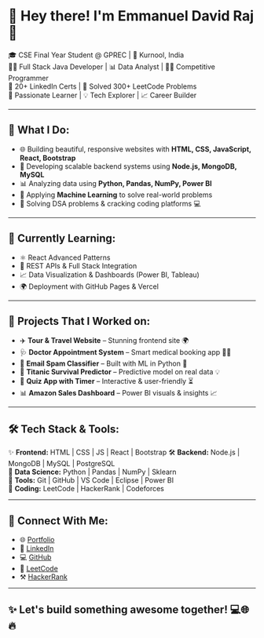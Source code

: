# 👋 Hey there! I'm Emmanuel David Raj 🚀

🎓 CSE Final Year Student @ GPREC | 📍 Kurnool, India  
👨‍💻 Full Stack Java Developer | 📊 Data Analyst | 👨‍💻 Competitive Programmer  
📜 20+ LinkedIn Certs | 🧠 Solved 300+ LeetCode Problems  
🌟 Passionate Learner | 💡 Tech Explorer | 📈 Career Builder

---

## 💼 What I Do:
- 🌐 Building beautiful, responsive websites with **HTML, CSS, JavaScript, React, Bootstrap**
- 🔧 Developing scalable backend systems using **Node.js, MongoDB, MySQL**
- 📊 Analyzing data using **Python, Pandas, NumPy, Power BI**
- 🧠 Applying **Machine Learning** to solve real-world problems
- 🧪 Solving DSA problems & cracking coding platforms 💻

---

## 🌱 Currently Learning:
- ⚛️ React Advanced Patterns  
- 🔁 REST APIs & Full Stack Integration  
- 📈 Data Visualization & Dashboards (Power BI, Tableau)  
- 🌍 Deployment with GitHub Pages & Vercel  

---

## 🚀 Projects That I Worked on:
- ✈️ **Tour & Travel Website** – Stunning frontend site 🌍  
- 🩺 **Doctor Appointment System** – Smart medical booking app 👨‍⚕️  
- 📩 **Email Spam Classifier** – Built with ML in Python 🤖  
- 🚢 **Titanic Survival Predictor** – Predictive model on real data 💡  
- 🧠 **Quiz App with Timer** – Interactive & user-friendly ⏳  
- 📊 **Amazon Sales Dashboard** – Power BI visuals & insights 📈

---

## 🛠️ Tech Stack & Tools:
✨ **Frontend:** HTML | CSS | JS | React | Bootstrap
🛠️ **Backend:** Node.js | MongoDB | MySQL | PostgreSQL  
🐍 **Data Science:** Python | Pandas | NumPy | Sklearn  
🧰 **Tools:** Git | GitHub | VS Code | Eclipse | Power BI  
🧠 **Coding:** LeetCode | HackerRank | Codeforces  

---

## 🔗 Connect With Me:
- 🌐 [Portfolio]([https://emmanueldavidraj.vercel.app](https://davidraj1510.github.io/my_portfolio/))  
- 💼 [LinkedIn](https://www.linkedin.com/in/emmeemmanueldavidraj/)  
- 💻 [GitHub](https://github.com/DavidRaj1510)  
- 🧠 [LeetCode](https://leetcode.com/u/eedraj2003/)  
- ⚒️ [HackerRank](hackerrank.com/profile/eedraj2003)  

---


## ✨ Let's build something awesome together! 💻🌐🔥
